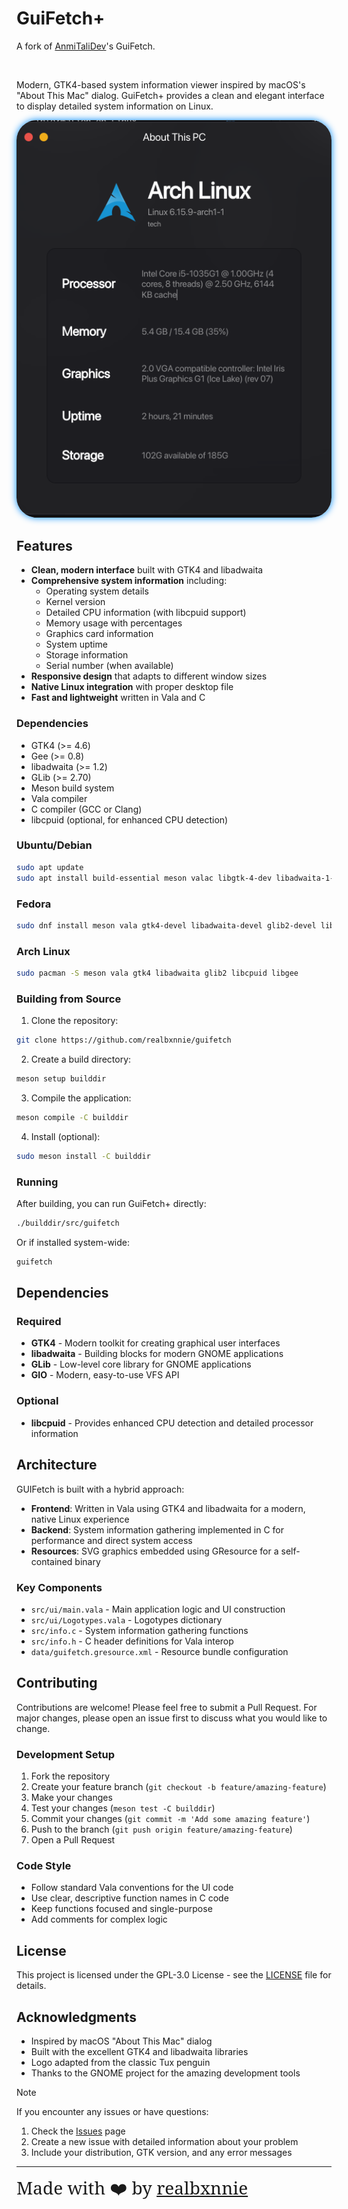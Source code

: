 
<!-- IMAGINE USING HTML IN MARKDOWN :sob: -->

# GuiFetch+

A fork of [AnmiTaliDev](https://github.com/AnmiTaliDev)'s GuiFetch.

<br>

Modern, GTK4-based system information viewer inspired by macOS's "About This Mac" dialog. GuiFetch+ provides a clean and elegant interface to display detailed system information on Linux.

<img src="screenshot.png" style="box-shadow: 0px 0px 12px rgba(0, 140, 255, 1); border-radius: 2.3em">

## Features
- **Clean, modern interface** built with GTK4 and libadwaita
- **Comprehensive system information** including:
  - Operating system details
  - Kernel version
  - Detailed CPU information (with libcpuid support)
  - Memory usage with percentages
  - Graphics card information
  - System uptime
  - Storage information
  - Serial number (when available)
- **Responsive design** that adapts to different window sizes
- **Native Linux integration** with proper desktop file
- **Fast and lightweight** written in Vala and C

### Dependencies

- GTK4 (>= 4.6)
- Gee (>= 0.8)
- libadwaita (>= 1.2)
- GLib (>= 2.70)
- Meson build system
- Vala compiler
- C compiler (GCC or Clang)
- libcpuid (optional, for enhanced CPU detection)

### Ubuntu/Debian

```bash
sudo apt update
sudo apt install build-essential meson valac libgtk-4-dev libadwaita-1-dev libglib2.0-dev libgio2.0-dev libcpuid-dev libgee-0.8-dev
```

### Fedora

```bash
sudo dnf install meson vala gtk4-devel libadwaita-devel glib2-devel libcpuid-devel libgee-devel
```

### Arch Linux

```bash
sudo pacman -S meson vala gtk4 libadwaita glib2 libcpuid libgee
```

### Building from Source
1. Clone the repository:
```bash
git clone https://github.com/realbxnnie/guifetch
```

2. Create a build directory:
```bash
meson setup builddir
```

3. Compile the application:
```bash
meson compile -C builddir
```

4. Install (optional):
```bash
sudo meson install -C builddir
```

### Running

After building, you can run GuiFetch+ directly:
```bash
./builddir/src/guifetch
```

Or if installed system-wide:
```bash
guifetch
```

## Dependencies

### Required

- **GTK4** - Modern toolkit for creating graphical user interfaces
- **libadwaita** - Building blocks for modern GNOME applications
- **GLib** - Low-level core library for GNOME applications
- **GIO** - Modern, easy-to-use VFS API

### Optional

- **libcpuid** - Provides enhanced CPU detection and detailed processor information

## Architecture

GUIFetch is built with a hybrid approach:

- **Frontend**: Written in Vala using GTK4 and libadwaita for a modern, native Linux experience
- **Backend**: System information gathering implemented in C for performance and direct system access
- **Resources**: SVG graphics embedded using GResource for a self-contained binary

### Key Components

- `src/ui/main.vala` - Main application logic and UI construction
- `src/ui/Logotypes.vala` - Logotypes dictionary
- `src/info.c` - System information gathering functions
- `src/info.h` - C header definitions for Vala interop
- `data/guifetch.gresource.xml` - Resource bundle configuration

## Contributing

Contributions are welcome! Please feel free to submit a Pull Request. For major changes, please open an issue first to discuss what you would like to change.

### Development Setup

1. Fork the repository
2. Create your feature branch (`git checkout -b feature/amazing-feature`)
3. Make your changes
4. Test your changes (`meson test -C builddir`)
5. Commit your changes (`git commit -m 'Add some amazing feature'`)
6. Push to the branch (`git push origin feature/amazing-feature`)
7. Open a Pull Request

### Code Style

- Follow standard Vala conventions for the UI code
- Use clear, descriptive function names in C code
- Keep functions focused and single-purpose
- Add comments for complex logic

## License

This project is licensed under the GPL-3.0 License - see the [LICENSE](LICENSE) file for details.

## Acknowledgments

- Inspired by macOS "About This Mac" dialog
- Built with the excellent GTK4 and libadwaita libraries
- Logo adapted from the classic Tux penguin
- Thanks to the GNOME project for the amazing development tools

> [!NOTE]
> If you encounter any issues or have questions:
> 1. Check the [Issues](https://github.com/realbxnnie/guifetch/issues) page
> 2. Create a new issue with detailed information about your problem
> 3. Include your distribution, GTK version, and any error messages


---

<span style="font-family: 'serif'; font-size: 2em;">Made with ❤️ by [realbxnnie](https://github.com/realbxnnie)</span>
</div>
